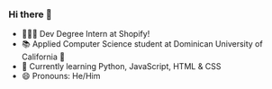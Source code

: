 ### Hi there 👋

- 👨🏻‍💻 Dev Degree Intern at Shopify! 
- 📚 Applied Computer Science student at Dominican University of California 🐧
- 🌱 Currently learning Python, JavaScript, HTML & CSS 
- 😄 Pronouns: He/Him
